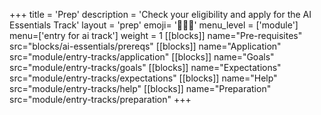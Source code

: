 +++
title = 'Prep'
description = 'Check your eligibility and apply for the AI Essentials Track'
layout = 'prep'
emoji= '🧑🏾‍💻'
menu_level = ['module']
menu=['entry for ai track']
weight = 1
[[blocks]]
name="Pre-requisites"
src="blocks/ai-essentials/prereqs"
[[blocks]]
name="Application"
src="module/entry-tracks/application"
[[blocks]]
name="Goals"
src="module/entry-tracks/goals"
[[blocks]]
name="Expectations"
src="module/entry-tracks/expectations"
[[blocks]]
name="Help"
src="module/entry-tracks/help"
[[blocks]]
name="Preparation"
src="module/entry-tracks/preparation"
+++
